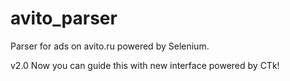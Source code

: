 # avito_parser
 Parser for ads on avito.ru powered by Selenium.
 
 v2.0
 Now you can guide this with new interface powered by CTk!
